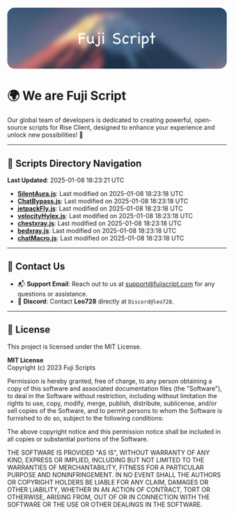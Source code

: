 ![Banner](.github/b.webp)

# 🌍 **We are Fuji Script**

Our global team of developers is dedicated to creating powerful, open-source scripts for Rise Client, designed to enhance your experience and unlock new possibilities! 🌟

---
<!-- SCRIPTS_NAVIGATION_START -->
## 📂 **Scripts Directory Navigation**

**Last Updated**: 2025-01-08 18:23:21 UTC

- **[SilentAura.js](scripts/SilentAura.js)**: Last modified on 2025-01-08 18:23:18 UTC
- **[ChatBypass.js](scripts/ChatBypass.js)**: Last modified on 2025-01-08 18:23:18 UTC
- **[jetpackFly.js](scripts/jetpackFly.js)**: Last modified on 2025-01-08 18:23:18 UTC
- **[velocityHylex.js](scripts/velocityHylex.js)**: Last modified on 2025-01-08 18:23:18 UTC
- **[chestxray.js](scripts/chestxray.js)**: Last modified on 2025-01-08 18:23:18 UTC
- **[bedxray.js](scripts/bedxray.js)**: Last modified on 2025-01-08 18:23:18 UTC
- **[chatMacro.js](scripts/chatMacro.js)**: Last modified on 2025-01-08 18:23:18 UTC

<!-- SCRIPTS_NAVIGATION_END -->

---

## 💬 **Contact Us**  
- 📬 **Support Email**: Reach out to us at [support@fujiscript.com](mailto:support@fujiscript.com) for any questions or assistance.  
- 💬 **Discord**: Contact **Leo728** directly at `Discord@leo728`.

---

## 📜 **License**

This project is licensed under the MIT License.  

**MIT License**  
Copyright (c) 2023 Fuji Scripts  

Permission is hereby granted, free of charge, to any person obtaining a copy of this software and associated documentation files (the "Software"), to deal in the Software without restriction, including without limitation the rights to use, copy, modify, merge, publish, distribute, sublicense, and/or sell copies of the Software, and to permit persons to whom the Software is furnished to do so, subject to the following conditions:  

The above copyright notice and this permission notice shall be included in all copies or substantial portions of the Software.  

THE SOFTWARE IS PROVIDED "AS IS", WITHOUT WARRANTY OF ANY KIND, EXPRESS OR IMPLIED, INCLUDING BUT NOT LIMITED TO THE WARRANTIES OF MERCHANTABILITY, FITNESS FOR A PARTICULAR PURPOSE AND NONINFRINGEMENT. IN NO EVENT SHALL THE AUTHORS OR COPYRIGHT HOLDERS BE LIABLE FOR ANY CLAIM, DAMAGES OR OTHER LIABILITY, WHETHER IN AN ACTION OF CONTRACT, TORT OR OTHERWISE, ARISING FROM, OUT OF OR IN CONNECTION WITH THE SOFTWARE OR THE USE OR OTHER DEALINGS IN THE SOFTWARE.  
